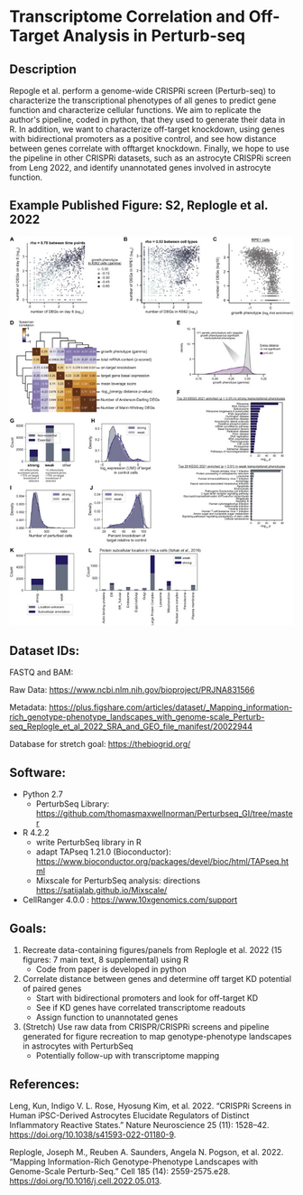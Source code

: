 # Transcriptome Correlation and Off-Target Analysis in Perturb-seq

## Description
Repogle et al. perform a genome-wide CRISPRi screen (Perturb-seq) to characterize the transcriptional phenotypes of all genes to predict gene function and characterize cellular functions. We aim to replicate the author's pipeline, coded in python, that they used to generate their data in R. In addition, we want to characterize off-target knockdown, using genes with bidirectional promoters as a positive control, and see how distance between genes correlate with offtarget knockdown. Finally, we hope to use the pipeline in other CRISPRi datasets, such as an astrocyte CRISPRi screen from Leng 2022, and identify unannotated genes involved in astrocyte function.

## Example Published Figure: S2, Replogle et al. 2022

![figS2](src/sup_figs/figS2.jpg)

## Dataset IDs:
FASTQ and BAM:

Raw Data: https://www.ncbi.nlm.nih.gov/bioproject/PRJNA831566

Metadata: https://plus.figshare.com/articles/dataset/_Mapping_information-rich_genotype-phenotype_landscapes_with_genome-scale_Perturb-seq_Replogle_et_al_2022_SRA_and_GEO_file_manifest/20022944 

Database for stretch goal: https://thebiogrid.org/

## Software:
- Python 2.7
    - PerturbSeq Library: https://github.com/thomasmaxwellnorman/Perturbseq_GI/tree/master
- R 4.2.2
    - write PerturbSeq library in R
    - adapt TAPseq 1.21.0 (Bioconductor): https://www.bioconductor.org/packages/devel/bioc/html/TAPseq.html
    - Mixscale for PerturbSeq analysis: directions https://satijalab.github.io/Mixscale/
- CellRanger 4.0.0 : https://www.10xgenomics.com/support

## Goals:

1. Recreate data-containing figures/panels from Replogle et al. 2022 (15 figures: 7 main text, 8 supplemental) using R
    - Code from paper is developed in python
2. Correlate distance between genes and determine off target KD potential of paired genes
    - Start with bidirectional promoters and look for off-target KD
    - See if KD genes have correlated transcriptome readouts
    - Assign function to unannotated genes
3. (Stretch) Use raw data from CRISPR/CRISPRi screens and pipeline generated for figure recreation to map genotype-phenotype landscapes in astrocytes with PerturbSeq
    - Potentially follow-up with transcriptome mapping

## References:
Leng, Kun, Indigo V. L. Rose, Hyosung Kim, et al. 2022. “CRISPRi Screens in Human iPSC-Derived Astrocytes Elucidate Regulators of Distinct Inflammatory Reactive States.” Nature Neuroscience 25 (11): 1528–42. https://doi.org/10.1038/s41593-022-01180-9.

Replogle, Joseph M., Reuben A. Saunders, Angela N. Pogson, et al. 2022. “Mapping Information-Rich Genotype-Phenotype Landscapes with Genome-Scale Perturb-Seq.” Cell 185 (14): 2559-2575.e28. https://doi.org/10.1016/j.cell.2022.05.013.
